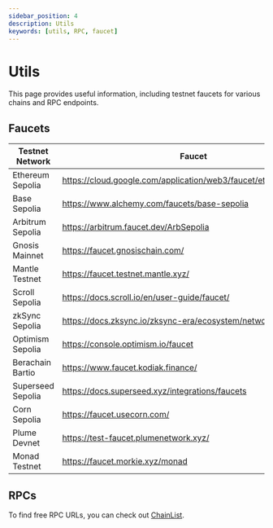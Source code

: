 ```yaml
---
sidebar_position: 4
description: Utils
keywords: [utils, RPC, faucet]
---
```

# Utils

This page provides useful information, including testnet faucets for various chains and RPC endpoints.

## Faucets
| Testnet Network               | Faucet                                                                                                                           |
| ----------------------------- | -------------------------------------------------------------------------------------------------------------------------------------------- | 
| Ethereum Sepolia              | https://cloud.google.com/application/web3/faucet/ethereum/sepolia          |
| Base Sepolia                  | https://www.alchemy.com/faucets/base-sepolia           |
| Arbitrum Sepolia              | https://arbitrum.faucet.dev/ArbSepolia          |
| Gnosis Mainnet                | https://faucet.gnosischain.com/               |
| Mantle Testnet                | https://faucet.testnet.mantle.xyz/  |
| Scroll Sepolia                | https://docs.scroll.io/en/user-guide/faucet/        |
| zkSync Sepolia                | https://docs.zksync.io/zksync-era/ecosystem/network-faucets |
| Optimism Sepolia              | https://console.optimism.io/faucet  |
| Berachain Bartio              | https://www.faucet.kodiak.finance/            |
| Superseed Sepolia             | https://docs.superseed.xyz/integrations/faucets|
| Corn Sepolia             | https://faucet.usecorn.com/ |
| Plume Devnet            | https://test-faucet.plumenetwork.xyz/ |
| Monad Testnet           | https://faucet.morkie.xyz/monad |

## RPCs

To find free RPC URLs, you can check out [ChainList](https://chainlist.org/).